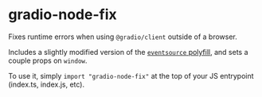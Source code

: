 # gradio-node-fix
Fixes runtime errors when using `@gradio/client` outside of a browser.

Includes a slightly modified version of the [`eventsource` polyfill](https://www.npmjs.com/package/eventsource), and sets a couple props on `window`.

To use it, simply `import "gradio-node-fix"` at the top of your JS entrypoint (index.ts, index.js, etc).

